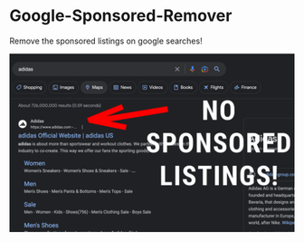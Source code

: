 # Google-Sponsored-Remover
Remove the sponsored listings on google searches!

![Promo Image](PromoImage.png)
